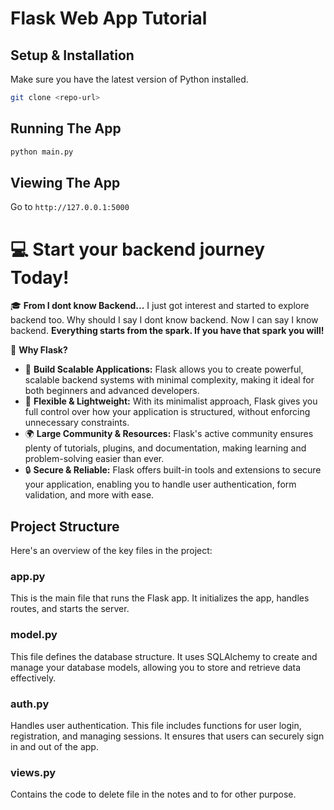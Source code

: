 # Flask Web App Tutorial

## Setup & Installation

Make sure you have the latest version of Python installed.

```bash
git clone <repo-url>
```


## Running The App

```bash
python main.py
```

## Viewing The App

Go to `http://127.0.0.1:5000`


# 💻 Start your backend journey Today!  

🎓 **From I dont know Backend...** I just got interest and started to explore backend too. Why should I say I dont know backend. Now I can say I know backend. **Everything starts from the spark. If you have that spark you will!**  

🚀 **Why Flask?**  
- 🚀 **Build Scalable Applications:** Flask allows you to create powerful, scalable backend systems with minimal complexity, making it ideal for both beginners and advanced developers.
- 🔧 **Flexible & Lightweight:** With its minimalist approach, Flask gives you full control over how your application is structured, without enforcing unnecessary constraints.
- 🌍 **Large Community & Resources:** Flask's active community ensures plenty of tutorials, plugins, and documentation, making learning and problem-solving easier than ever.
- 🔒 **Secure & Reliable:** Flask offers built-in tools and extensions to secure your application, enabling you to handle user authentication, form validation, and more with ease.

## Project Structure

Here's an overview of the key files in the project:

### app.py
This is the main file that runs the Flask app. It initializes the app, handles routes, and starts the server.

### model.py
This file defines the database structure. It uses SQLAlchemy to create and manage your database models, allowing you to store and retrieve data effectively.

### auth.py
Handles user authentication. This file includes functions for user login, registration, and managing sessions. It ensures that users can securely sign in and out of the app.

### views.py
Contains the code to delete file in the notes and to for other purpose.

